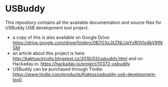 # USBuddy
This repository contains all the available documentation and source files for USBuddy USB development tool project.
- a copy of this is also available on Google Drive: https://drive.google.com/drive/folders/0B7G3xJXZNLUpYzR0Vlo4bV9fNGM
- an article about this project is here: http://kaktuscircuits.blogspot.cz/2016/03/usbuddy.html and on Hackaday.io: https://hackaday.io/project/10372-usbuddy
- USBuddy can be purchased through Tindie: https://www.tindie.com/products/Kaktus/usbuddy-usb-development-tool/
